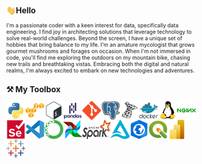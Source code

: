 
## <img src="icons/wave.gif" alt="python" width="25" height="25" style="float:left"/> Hello 
<p>I'm a passionate coder with a keen interest for data, specifically data engineering. I find joy in architecting solutions that leverage technology to solve real-world challenges. Beyond the screen, I have a unique set of hobbies that bring balance to my life. I'm an amature mycologist that grows gourmet mushrooms and forages on occasion.  When I'm not immersed in code, you'll find me exploring the outdoors on my mountain bike, chasing new trails and breathtaking vistas. Embracing both the digital and natural realms, I'm always excited to embark on new technologies and adventures.</p>

## ⚒️ My Toolbox

<p align="center">
    <img src="icons/python.svg" alt="python" width="50" height="50" style="float:left"/>
    <img src="icons/amazonwebservices-original.svg" alt="amazon" width="50" height="50" style="float:left"/>
    <img src="icons/bash-original.svg" alt="bash" width="50" height="50" style="float:left" />
    <img src="icons/pandas-original-wordmark.svg" alt="pandas" width="50" height="50" style="float:left" />
    <img src="icons/git-original.svg" alt="git" width="50" height="50" style="float:left" />
    <img src="icons/postgresql-original.svg" alt="git" width="50" height="50" style="float:left" />
    <img src="icons/microsoftsqlserver-plain.svg" alt="TSQL" width="50" height="50" style="float:left" />
    <img src="icons/docker-original-wordmark.svg" alt="docker" width="50" height="50" style="float:left" />
    <img src="icons/linux-original.svg" alt="linux" width="50" height="50" style="float:left" />
    <img src="icons/nginx-original.svg" alt="nginx" width="50" height="50" style="float:left" />
    <img src="icons/selenium-original.svg" alt="selenium" width="50" height="50" style="float:left" />
    <img src="icons/vscode-original.svg" alt="vscode" width="50" height="50" style="float:left" />
    <img src="icons/anaconda-original.svg" alt="anaconda" width="50" height="50" style="float:left" />
    <img src="icons/airflow.svg" alt="apache-airflow" width="50" height="50" style="float:left" />
    <img src="icons/Apache_Spark_logo.svg.png" alt="apache-spark" width="75" height="50" style="float:left" />
    <img src="icons/delta-lake-logo.png" alt="delta-lake" width="50" height="50" style="float:left" />
    <img src="icons/ArcGIS-Pro.png" alt="ArcGIS-Pro" width="50" height="50" style="float:left" />
    <img src="icons/QGIS.png" alt="QGIS" width="50" height="50" style="float:left" />
    <img src="icons/Power_BI_Logo.png" alt="powerbi" width="50" height="50" style="float:left" />
    <img src="icons/tableau.svg" alt="tableau" width="50" height="50" style="float:left" />
</p>  


